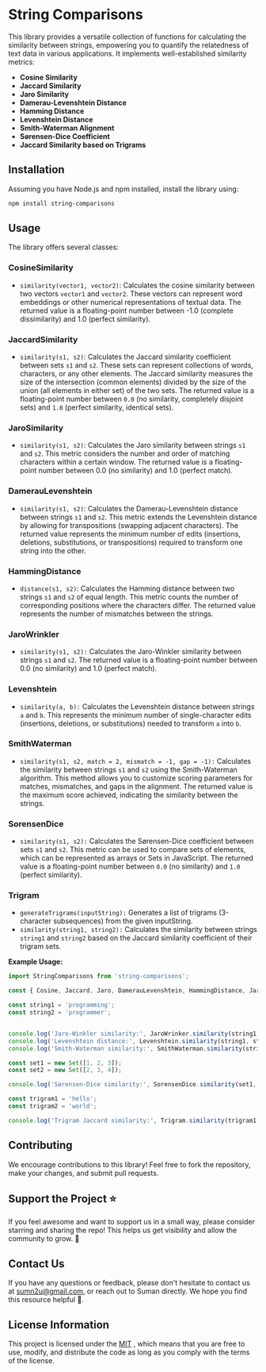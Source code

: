 # String Comparisons

This library provides a versatile collection of functions for calculating the similarity between strings, empowering you to quantify the relatedness of text data in various applications. It implements well-established similarity metrics:

- **Cosine Similarity**
- **Jaccard Similarity**
- **Jaro Similarity**
- **Damerau-Levenshtein Distance**
- **Hamming Distance**
- **Levenshtein Distance**
- **Smith-Waterman Alignment**
- **Sørensen-Dice Coefficient**
- **Jaccard Similarity based on Trigrams**


## Installation

Assuming you have Node.js and npm installed, install the library using:

```bash
npm install string-comparisons
```

## Usage

The library offers several classes:

### CosineSimilarity

- `similarity(vector1, vector2)`: Calculates the cosine similarity between two vectors `vector1` and `vector2`. These vectors can represent word embeddings or other numerical representations of textual data. The returned value is a floating-point number between -1.0 (complete dissimilarity) and 1.0 (perfect similarity).

### JaccardSimilarity
- `similarity(s1, s2)`: Calculates the Jaccard similarity coefficient between sets `s1` and `s2`. These sets can represent collections of words, characters, or any other elements. The Jaccard similarity measures the size of the intersection (common elements) divided by the size of the union (all elements in either set) of the two sets. The returned value is a floating-point number between `0.0` (no similarity, completely disjoint sets) and `1.0` (perfect similarity, identical sets).

### JaroSimilarity

- `similarity(s1, s2)`: Calculates the Jaro similarity between strings `s1` and `s2`. This metric considers the number and order of matching characters within a certain window. The returned value is a floating-point number between 0.0 (no similarity) and 1.0 (perfect match).

### DamerauLevenshtein

- `similarity(s1, s2)`: Calculates the Damerau-Levenshtein distance between strings `s1` and `s2`. This metric extends the Levenshtein distance by allowing for transpositions (swapping adjacent characters). The returned value represents the minimum number of edits (insertions, deletions, substitutions, or transpositions) required to transform one string into the other.

### HammingDistance

- `distance(s1, s2)`: Calculates the Hamming distance between two strings `s1` and `s2` of equal length. This metric counts the number of corresponding positions where the characters differ. The returned value represents the number of mismatches between the strings.

### JaroWrinkler

- `similarity(s1, s2):` Calculates the Jaro-Winkler similarity between strings `s1` and `s2`. The returned value is a floating-point number between 0.0 (no similarity) and 1.0 (perfect match).

### Levenshtein

- `similarity(a, b):` Calculates the Levenshtein distance between strings `a` and `b`. This represents the minimum number of single-character edits (insertions, deletions, or substitutions) needed to transform `a` into `b`.

### SmithWaterman

- `similarity(s1, s2, match = 2, mismatch = -1, gap = -1):` Calculates the similarity between strings `s1` and `s2` using the Smith-Waterman algorithm. This method allows you to customize scoring parameters for matches, mismatches, and gaps in the alignment. The returned value is the maximum score achieved, indicating the similarity between the strings.

### SorensenDice

- `similarity(s1, s2):` Calculates the Sørensen-Dice coefficient between sets `s1` and `s2`. This metric can be used to compare sets of elements, which can be represented as arrays or Sets in JavaScript. The returned value is a floating-point number between `0.0` (no similarity) and `1.0` (perfect similarity).

### Trigram

- `generateTrigrams(inputString):` Generates a list of trigrams (3-character subsequences) from the given inputString.
- `similarity(string1, string2):` Calculates the similarity between strings `string1` and `string2` based on the Jaccard similarity coefficient of their trigram sets.

**Example Usage:**


```javascript
import StringComparisons from 'string-comparisons';

const { Cosine, Jaccard, Jaro, DamerauLevenshtein, HammingDistance, JaroWrinker, Levenshtein, SmithWaterman, SorensenDice, Trigram } = StringComparisons;

const string1 = 'programming';
const string2 = 'programmer';


console.log('Jaro-Winkler similarity:', JaroWrinker.similarity(string1, string2)); // Output: ~0.9054545454545454
console.log('Levenshtein distance:', Levenshtein.similarity(string1, string2)); // Output: 3
console.log('Smith-Waterman similarity:', SmithWaterman.similarity(string1, string2)); // Output: 16

const set1 = new Set([1, 2, 3]);
const set2 = new Set([2, 3, 4]);

console.log('Sørensen-Dice similarity:', SorensenDice.similarity(set1, set2)); // Output: 0.6666666666666667

const trigram1 = 'hello';
const trigram2 = 'world';

console.log('Trigram Jaccard similarity:', Trigram.similarity(trigram1, trigram2)); // Output: 0 (no shared trigrams)
```

## Contributing

We encourage contributions to this library! Feel free to fork the repository, make your changes, and submit pull requests.

## Support the Project <a name="support-the-project"></a>⭐

If you feel awesome and want to support us in a small way, please consider starring and sharing the repo! This helps us get visibility and allow the community to grow. 🙏


## Contact Us
If you have any questions or feedback, please don't hesitate to contact us at sumn2u@gmail.com, or reach out to Suman directly. We hope you find this resource helpful 💜.


## License Information
This project is licensed under the  [MIT](./LICENSE) , which means that you are free to use, modify, and distribute the code as long as you comply with the terms of the license.